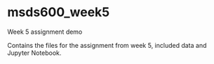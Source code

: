 # msds600_week5
 Week 5 assignment demo

Contains the files for the assignment from week 5, included data and Jupyter Notebook.

